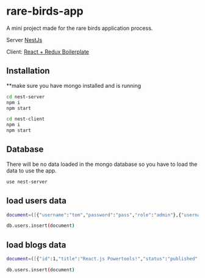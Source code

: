 # rare-birds-app
A mini project made for the rare birds application process.

Server [NestJs](https://docs.nestjs.com/)

Client: [React + Redux Boilerplate](https://jasonwatmore.com/post/2017/09/16/react-redux-user-registration-and-login-tutorial-example)

## Installation

**make sure you have mongo installed and is running

```bash
cd nest-server
npm i
npm start
```

```bash
cd nest-client
npm i
npm start

```
## Database

There will be no data loaded in the mongo database so you have to load the data to use the app. 

```bash
use nest-server
```
## load users data
```bash
document=([{"username":"tom","password":"pass","role":"admin"},{"username":"jerry","password":"pass","role":"member"}])
```

```bash
db.users.insert(document)
```
## load blogs data
```bash
document=([{"id":1,"title":"React.js Powertools!","status":"published","views":200000,"content":"#lorem ispum #react.js","publishedAt":"2021-01-11T14:16:51.85Z","createdAt":"2021-01-10T14:16:51.85Z","updatedAt":"2021-01-11T14:16:51.85Z"},{"id":2,"title":"Typescript Powertools!","status":"published","views":2000000,"content":"#lorem ispum. #Typescript","publishedAt":"2021-01-11T14:16:51.85Z","createdAt":"2021-01-10T14:16:51.85Z","updatedAt":"2021-01-11T14:16:51.85Z"},{"id":3,"title":"Serverless Powertools!","status":"published","views":500000,"content":"#lorem ispum ## serverless","publishedAt":"2021-01-11T14:16:51.85Z","createdAt":"2021-01-10T14:16:51.85Z","updatedAt":"2021-01-11T14:16:51.85Z"},{"id":4,"title":"Node.js Powertools!","status":"published","views":2000000,"content":"#lorem ispum ## node.js","publishedAt":"2021-01-11T14:16:51.85Z","createdAt":"2021-01-10T14:16:51.85Z","updatedAt":"2021-01-11T14:16:51.85Z"},{"id":5,"title":"Deno Powertools!","status":"published","views":300000,"content":"#lorem ispum ## Deno","publishedAt":"2021-01-11T14:16:51.85Z","createdAt":"2021-01-10T14:16:51.85Z","updatedAt":"2021-01-11T14:16:51.85Z"},{"id":6,"title":"Javascript Powertools!","status":"archived","views":200000,"content":"#lorem ispum ## Javascript","publishedAt":"2021-01-11T14:16:51.85Z","createdAt":"2021-01-10T14:16:51.85Z","updatedAt":"2021-01-11T14:16:51.85Z"}])
```

```bash
db.users.insert(document)
```




